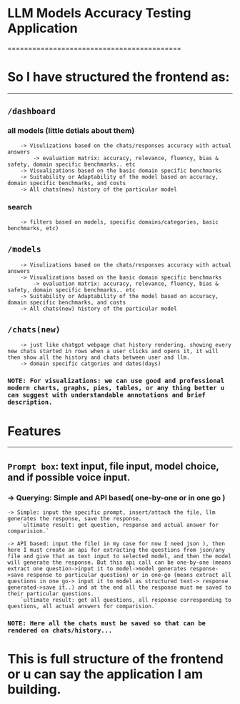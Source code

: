 # LLM Models Accuracy Testing Application
==========================================

# So I have structured the frontend as:
---------------------------------------

## `/dashboard`

### all models (little detials about them)

		-> Visulizations based on the chats/responses accuracy with actual answers
			-> evaluation matrix: accuracy, relevance, fluency, bias & safety, domain specific benchmarks.. etc
		-> Visualizations based on the basic domain specific benchmarks
		-> Suitability or Adaptability of the model based on accuracy, domain specific benchmarks, and costs
		-> All chats(new) history of the particular model

### search
		-> filters based on models, specific domains/categories, basic benchmarks, etc)


## `/models`

		-> Visulizations based on the chats/responses accuracy with actual answers
		-> Visualizations based on the basic domain specific benchmarks
			-> evaluation matrix: accuracy, relevance, fluency, bias & safety, domain specific benchmarks.. etc
		-> Suitability or Adaptability of the model based on accuracy, domain specific benchmarks, and costs
		-> All chats(new) history of the particular model


## `/chats(new)`

		-> just like chatgpt webpage chat history rendering. showing every new chats started in rows when a user clicks and opens it, it will then show all the history and chats between user and llm.
		-> domain specific catgories and dates(days)


### `NOTE: For visualizations: we can use good and professional modern charts, graphs, pies, tables, or any thing better u can suggest with understandable annotations and brief description.`


# Features
----------

## `Prompt box`: text input, file input, model choice, and if possible voice input.

### -> Querying: Simple and API based( one-by-one or in one go )

	-> Simple: input the specific prompt, insert/attach the file, llm generates the response, save the response.
		`ultimate result: get question, response and actual answer for comparision.`

	-> API based: input the file( in my case for now I need json ), then here I must create an api for extracting the questions from json/any file and give that as text input to selected model, and then the model will generate the response. But this api call can be one-by-one (means extract one question->input it to model->model generates response->save response to particular question) or in one-go (means extract all questions in one go-> input it to model as structured text-> response generated->save it..) and at the end all the response must me saved to their particular questions.
		`ultimate result: get all questions, all response corresponding to questions, all actual answers for comparision.`

### `NOTE: Here all the chats must be saved so that can be rendered on chats/history...`

# This is full structure of the frontend or u can say the application I am building.